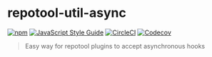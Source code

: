 # repotool-util-async

[![npm][npm-image]][npm-url] [![JavaScript Style Guide][standard-image]][standard-url] [![CircleCI][circle-image]][circle-url] [![Codecov][codecov-image]][codecov-url]

[npm-image]: https://img.shields.io/npm/v/repotool-util-async.svg?style=flat
[npm-url]: https://npmjs.org/package/repotool-util-async
[standard-image]: https://img.shields.io/badge/code%19style-standard-brightgreen.svg
[standard-url]: http://standardjs.com/
[circle-image]: https://circleci.com/gh/repotool/repotool-util-async-hooks.svg?style=shield
[circle-url]: https://circleci.com/gh/repotool/repotool-util-async-hooks
[codecov-image]: https://codecov.io/gh/repotool/repotool-util-async-hooks/branch/master/graph/badge.svg
[codecov-url]: https://codecov.io/gh/repotool/repotool-util-async-hooks

> Easy way for repotool plugins to accept asynchronous hooks
